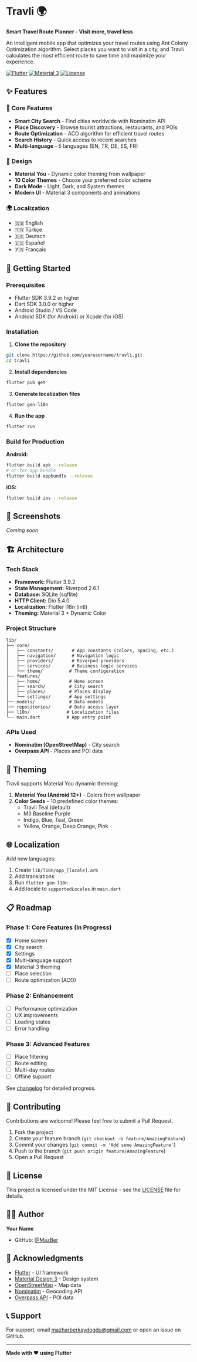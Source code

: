 # Travli 🌍

**Smart Travel Route Planner - Visit more, travel less**

An intelligent mobile app that optimizes your travel routes using Ant Colony Optimization algorithm. Select places you want to visit in a city, and Travli calculates the most efficient route to save time and maximize your experience.

[![Flutter](https://img.shields.io/badge/Flutter-3.9.2-blue.svg)](https://flutter.dev/)
[![Material 3](https://img.shields.io/badge/Material-3-green.svg)](https://m3.material.io/)
[![License](https://img.shields.io/badge/License-MIT-yellow.svg)](LICENSE)

## ✨ Features

### 🎯 Core Features
- **Smart City Search** - Find cities worldwide with Nominatim API
- **Place Discovery** - Browse tourist attractions, restaurants, and POIs
- **Route Optimization** - ACO algorithm for efficient travel routes
- **Search History** - Quick access to recent searches
- **Multi-language** - 5 languages (EN, TR, DE, ES, FR)

### 🎨 Design
- **Material You** - Dynamic color theming from wallpaper
- **10 Color Themes** - Choose your preferred color scheme
- **Dark Mode** - Light, Dark, and System themes
- **Modern UI** - Material 3 components and animations

### 🌍 Localization
- 🇬🇧 English
- 🇹🇷 Türkçe
- 🇩🇪 Deutsch
- 🇪🇸 Español
- 🇫🇷 Français

## 🚀 Getting Started

### Prerequisites
- Flutter SDK 3.9.2 or higher
- Dart SDK 3.0.0 or higher
- Android Studio / VS Code
- Android SDK (for Android) or Xcode (for iOS)

### Installation

1. **Clone the repository**
```bash
git clone https://github.com/yourusername/travli.git
cd travli
```

2. **Install dependencies**
```bash
flutter pub get
```

3. **Generate localization files**
```bash
flutter gen-l10n
```

4. **Run the app**
```bash
flutter run
```

### Build for Production

**Android:**
```bash
flutter build apk --release
# or for app bundle
flutter build appbundle --release
```

**iOS:**
```bash
flutter build ios --release
```

## 📱 Screenshots

*Coming soon*

## 🏗️ Architecture

### Tech Stack
- **Framework:** Flutter 3.9.2
- **State Management:** Riverpod 2.6.1
- **Database:** SQLite (sqflite)
- **HTTP Client:** Dio 5.4.0
- **Localization:** Flutter i18n (intl)
- **Theming:** Material 3 + Dynamic Color

### Project Structure
```
lib/
├── core/
│   ├── constants/       # App constants (colors, spacing, etc.)
│   ├── navigation/      # Navigation logic
│   ├── providers/       # Riverpod providers
│   ├── services/        # Business logic services
│   └── theme/          # Theme configuration
├── features/
│   ├── home/           # Home screen
│   ├── search/         # City search
│   ├── places/         # Places display
│   └── settings/       # App settings
├── models/             # Data models
├── repositories/       # Data access layer
├── l10n/              # Localization files
└── main.dart          # App entry point
```

### APIs Used
- **Nominatim (OpenStreetMap)** - City search
- **Overpass API** - Places and POI data

## 🎨 Theming

Travli supports Material You dynamic theming:

1. **Material You (Android 12+)** - Colors from wallpaper
2. **Color Seeds** - 10 predefined color themes:
   - Travli Teal (default)
   - M3 Baseline Purple
   - Indigo, Blue, Teal, Green
   - Yellow, Orange, Deep Orange, Pink

## 🌐 Localization

Add new languages:

1. Create `lib/l10n/app_[locale].arb`
2. Add translations
3. Run `flutter gen-l10n`
4. Add locale to `supportedLocales` in `main.dart`

## 📋 Roadmap

### Phase 1: Core Features (In Progress)
- [x] Home screen
- [x] City search
- [x] Settings
- [x] Multi-language support
- [x] Material 3 theming
- [ ] Place selection
- [ ] Route optimization (ACO)

### Phase 2: Enhancement
- [ ] Performance optimization
- [ ] UX improvements
- [ ] Loading states
- [ ] Error handling

### Phase 3: Advanced Features
- [ ] Place filtering
- [ ] Route editing
- [ ] Multi-day routes
- [ ] Offline support

See [changelog](changelog/) for detailed progress.

## 🤝 Contributing

Contributions are welcome! Please feel free to submit a Pull Request.

1. Fork the project
2. Create your feature branch (`git checkout -b feature/AmazingFeature`)
3. Commit your changes (`git commit -m 'Add some AmazingFeature'`)
4. Push to the branch (`git push origin feature/AmazingFeature`)
5. Open a Pull Request

## 📝 License

This project is licensed under the MIT License - see the [LICENSE](LICENSE) file for details.

## 👨‍💻 Author

**Your Name**
- GitHub: [@MazBer](https://github.com/MazBer)

## 🙏 Acknowledgments

- [Flutter](https://flutter.dev/) - UI framework
- [Material Design 3](https://m3.material.io/) - Design system
- [OpenStreetMap](https://www.openstreetmap.org/) - Map data
- [Nominatim](https://nominatim.org/) - Geocoding API
- [Overpass API](https://overpass-api.de/) - POI data

## 📞 Support

For support, email mazharberkaydogdu@gmail.com or open an issue on GitHub.

---

**Made with ❤️ using Flutter**
